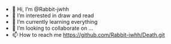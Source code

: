 - 👋 Hi, I’m @Rabbit-jwhh
- 👀 I’m interested in draw and read
- 🌱 I’m currently learning everything
- 💞️ I’m looking to collaborate on ...
- 📫 How to reach me https://github.com/Rabbit-jwhh/Death.git

<!---
Rabbit-jwhh/Rabbit-jwhh is a ✨ special ✨ repository because its `README.md` (this file) appears on your GitHub profile.
You can click the Preview link to take a look at your changes.
--->

